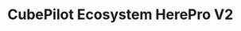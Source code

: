 # CubePilot Ecosystem HerePro V2

<figure><img src="../.gitbook/assets/CubePilot Ecosystem HerePro V2 (progressive jpg) L .jpg" alt=""><figcaption></figcaption></figure>
